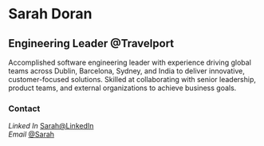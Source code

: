 # Sarah Doran
## Engineering Leader @Travelport
Accomplished software engineering leader with experience driving global teams across Dublin, Barcelona, Sydney, and India to deliver innovative, customer-focused solutions. Skilled at collaborating with senior leadership, product teams, and external organizations to achieve business goals.

### Contact
*Linked In* [Sarah@LinkedIn](https://www.linkedin.com/in/sarahdoran/)  
*Email* [@Sarah][def]


[def]: mailto:sarah@sdoran.com
